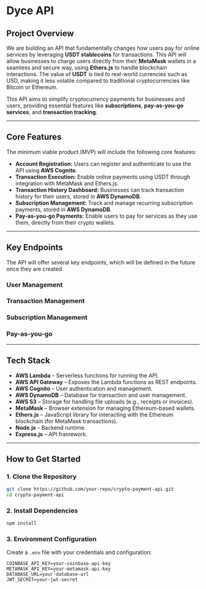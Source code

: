 # **Dyce API**

## **Project Overview**
We are building an API that fundamentally changes how users pay for online services by leveraging **USDT stablecoins** for transactions. This API will allow businesses to charge users directly from their **MetaMask** wallets in a seamless and secure way, using **Ethers.js** to handle blockchain interactions. The value of **USDT** is tied to real-world currencies such as USD, making it less volatile compared to traditional cryptocurrencies like Bitcoin or Ethereum.

This API aims to simplify cryptocurrency payments for businesses and users, providing essential features like **subscriptions**, **pay-as-you-go services**, and **transaction tracking**.

--- 

## **Core Features**
The minimum viable product (MVP) will include the following core features:

- **Account Registration:** Users can register and authenticate to use the API using **AWS Cognito**.
- **Transaction Execution:** Enable online payments using USDT through integration with MetaMask and Ethers.js.
- **Transaction History Dashboard:** Businesses can track transaction history for their users, stored in **AWS DynamoDB**.
- **Subscription Management:** Track and manage recurring subscription payments, stored in **AWS DynamoDB**.
- **Pay-as-you-go Payments:** Enable users to pay for services as they use them, directly from their crypto wallets.

---

## **Key Endpoints**
The API will offer several key endpoints, which will be defined in the future once they are created

### **User Management**

### **Transaction Management**

### **Subscription Management**

### **Pay-as-you-go**

---

## **Tech Stack**
- **AWS Lambda** – Serverless functions for running the API.
- **AWS API Gateway** – Exposes the Lambda functions as REST endpoints.
- **AWS Cognito** – User authentication and management.
- **AWS DynamoDB** – Database for transaction and user management.
- **AWS S3** – Storage for handling file uploads (e.g., receipts or invoices).
- **MetaMask** – Browser extension for managing Ethereum-based wallets.
- **Ethers.js** – JavaScript library for interacting with the Ethereum blockchain (for MetaMask transactions).
- **Node.js** – Backend runtime.
- **Express.js** – API framework.

---

## **How to Get Started**

### **1. Clone the Repository**
```bash
git clone https://github.com/your-repo/crypto-payment-api.git
cd crypto-payment-api
```

### **2. Install Dependencies**
```bash
npm install
```

### **3. Environment Configuration**
Create a `.env` file with your credentials and configuration:
```env
COINBASE_API_KEY=your-coinbase-api-key
METAMASK_API_KEY=your-metamask-api-key
DATABASE_URL=your-database-url
JWT_SECRET=your-jwt-secret
```
